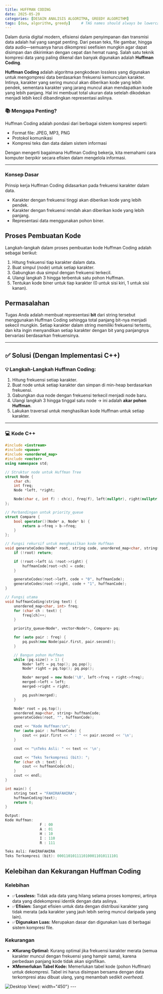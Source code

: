 ```yaml
---
title: HUFFMAN CODING
date: 2025-05-20
categories: [DESAIN ANALISIS ALGORITMA, GREEDY ALGORITHM]
tags: [daa, algorithm, greedy]     # TAG names should always be lowercase
---
```

Dalam dunia digital modern, efisiensi dalam penyimpanan dan transmisi data adalah hal yang sangat penting. Dari pesan teks, file gambar, hingga data audio—semuanya harus dikompresi seefisien mungkin agar dapat disimpan dan dikirimkan dengan cepat dan hemat ruang. Salah satu teknik kompresi data yang paling dikenal dan banyak digunakan adalah **Huffman Coding**.

**Huffman Coding** adalah algoritma pengkodean lossless yang digunakan untuk mengompresi data berdasarkan frekuensi kemunculan karakter. Intinya, karakter yang sering muncul akan diberikan kode yang lebih pendek, sementara karakter yang jarang muncul akan mendapatkan kode yang lebih panjang. Hal ini membuat total ukuran data setelah dikodekan menjadi lebih kecil dibandingkan representasi aslinya.

### 📚 Mengapa Penting?

Huffman Coding adalah pondasi dari berbagai sistem kompresi seperti:

- Format file: JPEG, MP3, PNG
- Protokol komunikasi
- Kompresi teks dan data dalam sistem informasi

Dengan mengerti bagaimana Huffman Coding bekerja, kita memahami cara komputer berpikir secara efisien dalam mengelola informasi.

---

### Konsep Dasar

Prinsip kerja Huffman Coding didasarkan pada frekuensi karakter dalam data.

* Karakter dengan frekuensi tinggi akan diberikan kode yang lebih pendek.
* Karakter dengan frekuensi rendah akan diberikan kode yang lebih panjang.
* Representasi data menggunakan pohon biner.

## Proses Pembuatan Kode

Langkah-langkah dalam proses pembuatan kode Huffman Coding adalah sebagai berikut:
1.  Hitung frekuensi tiap karakter dalam data.
2.  Buat simpul (*node*) untuk setiap karakter.
3.  Gabungkan dua simpul dengan frekuensi terkecil.
4.  Ulangi langkah 3 hingga terbentuk satu pohon Huffman.
5.  Tentukan kode biner untuk tiap karakter (0 untuk sisi kiri, 1 untuk sisi kanan).

## Permasalahan


Tugas Anda adalah membuat representasi **bit** dari string tersebut menggunakan Huffman Coding sehingga total panjang bit-nya menjadi sekecil mungkin. Setiap karakter dalam string memiliki frekuensi tertentu, dan kita ingin menyandikan setiap karakter dengan bit yang panjangnya bervariasi berdasarkan frekuensinya.

---

## ✅ Solusi (Dengan Implementasi C++)

### 💡 Langkah-Langkah Huffman Coding:

1. Hitung frekuensi setiap karakter.
2. Buat node untuk setiap karakter dan simpan di min-heap berdasarkan frekuensi.
3. Gabungkan dua node dengan frekuensi terkecil menjadi node baru.
4. Ulangi langkah 3 hingga tinggal satu node → ini adalah **akar pohon Huffman**.
5. Lakukan traversal untuk menghasilkan kode Huffman untuk setiap karakter.

---

### 💻 Kode C++

```cpp
#include <iostream>
#include <queue>
#include <unordered_map>
#include <vector>
using namespace std;

// Struktur node untuk Huffman Tree
struct Node {
    char ch;
    int freq;
    Node *left, *right;

    Node(char c, int f) : ch(c), freq(f), left(nullptr), right(nullptr) {}
};

// Perbandingan untuk priority_queue
struct Compare {
    bool operator()(Node* a, Node* b) {
        return a->freq > b->freq;
    }
};

// Fungsi rekursif untuk menghasilkan kode Huffman
void generateCodes(Node* root, string code, unordered_map<char, string>& huffmanCode) {
    if (!root) return;

    if (!root->left && !root->right) {
        huffmanCode[root->ch] = code;
    }

    generateCodes(root->left, code + "0", huffmanCode);
    generateCodes(root->right, code + "1", huffmanCode);
}

// Fungsi utama
void huffmanCoding(string text) {
    unordered_map<char, int> freq;
    for (char ch : text) {
        freq[ch]++;
    }

    priority_queue<Node*, vector<Node*>, Compare> pq;

    for (auto pair : freq) {
        pq.push(new Node(pair.first, pair.second));
    }

    // Bangun pohon Huffman
    while (pq.size() > 1) {
        Node* left = pq.top(); pq.pop();
        Node* right = pq.top(); pq.pop();

        Node* merged = new Node('\0', left->freq + right->freq);
        merged->left = left;
        merged->right = right;

        pq.push(merged);
    }

    Node* root = pq.top();
    unordered_map<char, string> huffmanCode;
    generateCodes(root, "", huffmanCode);

    cout << "Kode Huffman:\n";
    for (auto pair : huffmanCode) {
        cout << pair.first << " : " << pair.second << '\n';
    }

    cout << "\nTeks Asli: " << text << '\n';

    cout << "Teks Terkompresi (bit): ";
    for (char ch : text) {
        cout << huffmanCode[ch];
    }
    cout << endl;
}

int main() {
    string text = "FAHIRAFAHIRA";
    huffmanCoding(text);
    return 0;
}

Output:
Kode Huffman:
                F : 00
                A : 01
                H : 10
                I : 110
                R : 111

Teks Asli: FAHIRAFAHIRA
Teks Terkompresi (bit): 0001101011110100011010111101

```


## Kelebihan dan Kekurangan Huffman Coding

### Kelebihan
* ✅**Lossless:** Tidak ada data yang hilang selama proses kompresi, artinya data yang didekompresi identik dengan data aslinya.
* ✅**Efisien:** Sangat efisien untuk data dengan distribusi karakter yang tidak merata (ada karakter yang jauh lebih sering muncul daripada yang lain).
* ✅**Digunakan Luas:** Merupakan dasar dan digunakan luas di berbagai sistem kompresi file.

### Kekurangan
* ❌**Kurang Optimal:** Kurang optimal jika frekuensi karakter merata (semua karakter muncul dengan frekuensi yang hampir sama), karena perbedaan panjang kode tidak akan signifikan.
* ❌**Memerlukan Tabel Kode:** Memerlukan tabel kode (pohon Huffman) untuk dekompresi. Tabel ini harus disimpan bersama dengan data terkompresi atau dibuat ulang, yang menambah sedikit *overhead*.

![Desktop View](https://upload-os-bbs.hoyolab.com/upload/2024/01/09/137652040/586aa1a23ffe39e6955e3d49bd0c59bc_6338591603245794027.jpg?x-oss-process=image%2Fresize%2Cs_1000%2Fauto-orient%2C0%2Finterlace%2C1%2Fformat%2Cwebp%2Fquality%2Cq_70){: width="450"}
_---_

